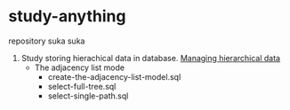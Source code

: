 # study-anything
repository suka suka

1. Study storing hierachical data in database. [Managing hierarchical data](http://mikehillyer.com/articles/managing-hierarchical-data-in-mysql)
   - The adjacency list mode
     - create-the-adjacency-list-model.sql
     - select-full-tree.sql
     - select-single-path.sql
